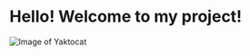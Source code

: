 # Hello! Welcome to my project!

![Image of Yaktocat](https://octodex.github.com/images/yaktocat.png)
